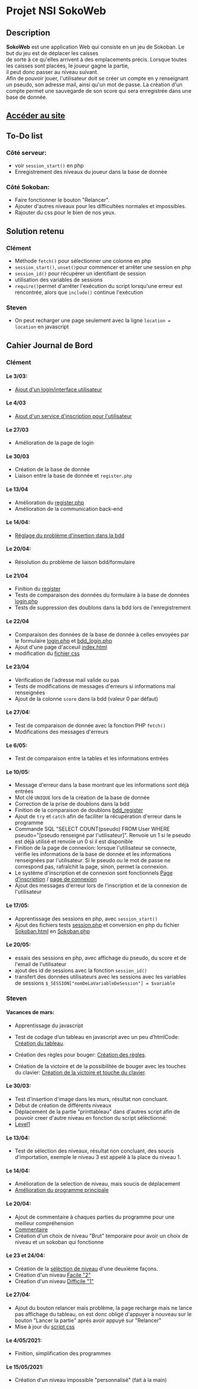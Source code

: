 # Projet NSI SokoWeb
## Description

**SokoWeb** est une application Web qui consiste en un jeu de Sokoban. Le but du jeu est de déplacer les caisses <br>
de sorte à ce qu'elles arrivent à des emplacements précis. Lorsque toutes les caisses sont placées, le joueur gagne la partie, <br>
il peut donc passer au niveau suivant.  
Afin de pouvoir jouer, l'utilisateur doit se créer un compte en y renseignant un pseudo, son adresse mail, ainsi qu'un mot de passe. La création d'un compte permet une sauvegarde de son score qui sera enregistrée dans une base de donnée. 

## [Accéder au site](http://clementlagier.dynv6.net/SokoWeb-main/) 


## To-Do list
### Côté serveur:
* voir `session_start()` en php
* Enregistrement des niveaux du joueur dans la base de donnée

### Côté Sokoban:
* Faire fonctionner le bouton "Relancer".
* Ajouter d'autres niveaux pour les difficultées normales et impossibles.
* Rajouter du css pour le bien de nos yeux.


## Solution retenu
### Clément
* Méthode `fetch()` pour sélectionner une colonne en php
* `session_start()`, `unset()`pour commencer et arrêter une session en php
* `session_id()` pour récupérer un identifiant de session
* utilisation des variables de sessions
* `require()`permet d'arrêter l'exécution du script lorsqu'une erreur est rencontrée, alors que `include()` continue l'exécution


### Steven
* On peut recharger une page seulement avec la ligne `location = location` en javascript


## Cahier Journal de Bord

### Clément
#### Le 3/03:
* [Ajout d'un login/interface utilisateur](login/login.php)

#### Le 4/03
* [Ajout d'un service d'inscription pour l'utilisateur](login/register.php)

####  Le 27/03
* Amélioration de la page de login

#### Le 30/03
* Création de la base de donnée
* Liaison entre la base de donnée et `register.php`

#### Le 13/04
* Amélioration du [register.php](login/register.php)
* Amélioration de la communication back-end 

#### Le 14/04:
* [Réglage du problème d'insertion dans la bdd](login/register.php)

#### Le 20/04:
* Résolution du problème de liaison bdd/formulaire

#### Le 21/04
* Finition du [register](login/register.php)
* Tests de comparaison des données du formulaire à la base de données [login.php](login/login.php)
* Tests de suppression des doublons dans la bdd lors de l'enregistrement

#### Le 22/04
* Comparaison des données de la base de donnée à celles envoyées par le formulaire [login.php](login/login.php) et [bdd_login.php](login/bdd_login.php)
* Ajout d'une page d'acceuil [index.html](index.html) 
* modification du [fichier css](Sokoban/css/styles.css)

#### Le 23/04
* Vérification de l'adresse mail valide ou pas 
* Tests de modifications de messages d'erreurs si informations mal renseignées
* Ajout de la colonne `score` dans la bdd (valeur 0 par défaut)

#### Le 27/04:
* Test de comparaison de donnée avec la fonction PHP `fetch()`
* Modifications des messages d'erreurs 
#### Le 6/05:
* Test de comparaison entre la tables et les informations entrées 

#### Le 10/05:
* Message d'erreur dans la base montrant que les informations sont déjà entrées
* Mot clé `UNIQUE` lors de la création de la base de donnée
* Correction de la prise de doublons dans la bdd
* Finition de la comparaison de doublons [bdd_register](login/bdd_register.php)
* Ajout de `try` et `catch` afin de faciliter la récupération d'erreur dans le programme
* Commande SQL "SELECT COUNT(pseudo) FROM User WHERE pseudo="[pseudo renseigné par l'utilisateur]". Renvoie un 1 si le pseudo est déjà utilisé et renvoie un 0 si il est disponible
* Finition de la page de connexion: lorsque l'utilisateur se connecte, vérifie les informations de la base de donnée et les informations renseignées par l'utilisateur. Si le pseudo ou le mot de passe ne correspond pas, rafraîchit la page, sinon, permet la connexion. 
* Le système d'inscription et de connexion sont fonctionnels [Page d'inscription](login/register.php) / [page de connexion](login/login.php)
* Ajout des messages d'erreur lors de l'inscription et de la connexion de l'utilisateur

#### Le 17/05:
* Apprentissage des sessions en php, avec `session_start()`
* Ajout des fichiers tests [session.php](Sokoban/session.php) et conversion en php du fichier [Sokoban.html](Sokoban/Sokoban.html) en [Sokoban.php](Sokoban/Sokoban.php)

#### Le 20/05: 
* essais des sessions en php, avec affichage du pseudo, du score et de l'email de l'utilisateur 
* ajout des id de sessions avec la fonction `session_id()`
* transfert des données utilisateurs avec les sessions avec les variables de sessions `$_SESSION["nomDeLaVariableDeSession"] = $variable`

### Steven

#### Vacances de mars:
* Apprentissage du javascript
* Test de codage d’un tableau en javascript avec un peu d’htmlCode: [Création du tableau](Sokoban/Début.html).

* Création des règles pour bouger: [Création des règles](Sokoban/regles.js).
* Création de la victoire et de la possibilitée de bouger avec les touches du clavier: [Création de la victoire et touche du clavier](Sokoban/victoireetclavier.js).

#### Le 30/03:
* Test d'insertion d'image dans les murs, résultat non concluant.
* Début de création de différents niveaux
* Déplacement de la partie "printtableau" dans d'autres script afin de pouvoir creer d'autre niveau en fonction du script sélèctionné:
* [Level1](Sokoban/lvl1.js)

#### Le 13/04:
* Test de sélection des niveaux, résultat non concluant, des soucis d'importation, exemple le niveau 3 est appelé à la place du niveau 1.

#### Le 14/04:
* Amélioration de la selection de niveau, mais soucis de déplacement
* [Amélioration du programme principale](Sokoban/Sokotest2.html)

#### Le 20/04:
* Ajout de commentaire à chaques parties du programme pour une meilleur compréhension
* [Commentaire](Sokoban/Sokodescription.html)
* Création d'un choix de niveau "Brut" temporaire pour avoir un choix de niveau et un sokoban qui fonctionne

#### Le 23 et 24/04:
* Création de la [sélèction de niveau](Sokoban/sokobrut/Sokobrut.html) d'une deuxième façons.
* Création d'un niveau [Facile "2"](Sokoban/sokobrut/niveau2.html)
* Création d'un niveau [Difficile "1"](Sokoban/sokobrut/NiveauDifficile1.html)

#### Le 27/04:
* Ajout du bouton relancer mais problème, la page recharge mais ne lance pas affichage du tableau, on est donc obligé d'appuyer à nouveau sur le bouton "Lancer la partie" aprés avoir appuyé sur "Relancer"
* Mise à jour du [script css](Sokoban/sokobrut/css/style.css)

#### Le 4/05/2021:
* Finition, simplification des programmes

#### Le 15/05/2021:
* Création d'un niveau impossible "personnalisé" (fait à la main)

